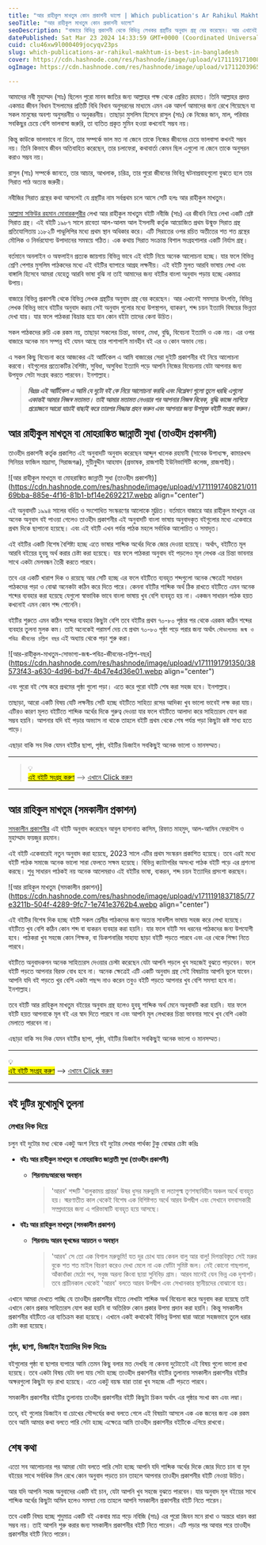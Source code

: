 ```yaml
---
title: "আর রাহীকুল মাখতুম কোন প্রকাশনী ভালো | Which publication's Ar Rahikul Makhtum is best in Bangladesh?"
seoTitle: "আর রাহীকুল মাখতুম কোন প্রকাশনী ভালো"
seoDescription: "বাজারে বিভিন্ন প্রকাশনী থেকে বিভিন্ন লেখকর গ্রন্থটির অনুবাদ গ্রন্থ বের করেছেন। আর এখানেই সমস্যার উৎপত্তি, বিভিন্ন লেখক বিভিন্ন ভাবে বইটির অনুবাদ করায় সেই..."
datePublished: Sat Mar 23 2024 14:33:59 GMT+0000 (Coordinated Universal Time)
cuid: clu46xw9l000409jocyqv23ps
slug: which-publications-ar-rahikul-makhtum-is-best-in-bangladesh
cover: https://cdn.hashnode.com/res/hashnode/image/upload/v1711191710084/e3f5cff7-0787-4c13-8638-0beb44e6a1ce.webp
ogImage: https://cdn.hashnode.com/res/hashnode/image/upload/v1711203965302/c0715d96-9201-4de1-9f9d-67d1b3b879a3.webp

---
```


আমাদের নবী মুহাম্মদ (সাঃ) ছিলেন পুরো মানব জাতির জন্য আল্লাহর পক্ষ থেকে প্রেরিত রহমত। তিনি আল্লাহর প্রদত্ত একমাত্র জীবন বিধান ইসলামের প্রতিটি বিধি বিধান অনুসরনের মাধ্যমে এমন এক আদর্শ আমাদের জন্য রেখে গিয়েছেন যা সকল মানুষের অবশ্য অনুসরনীয় ও অনুকরনীয়। তাছাড়া মুসলিম হিসেবে রাসুল (সাঃ) কে নিজের জান, মাল, পরিবার সবকিছুর চেয়ে বেশি ভালবাসা জরুরি, তা ব্যতিত প্রকৃত মুমিন হওয়া কখনোই সম্ভব নয়।

কিন্তু কাউকে ভালভাবে না চিনে, তার সম্পর্কে ভাল মত না জেনে তাকে নিজের জীবনের চেয়ে ভালবাসা কখনই সম্ভব নয়। তিনি কিভাবে জীবন অতিবাহিত করেছেন, তার চলাফেরা, কথাবার্তা কেমন ছিল এগুলো না জেনে তাকে অনুসরন করাও সম্ভব নয়।

রাসুল (সাঃ) সম্পর্কে জানতে, তার আচার, আখলাক, চরিত্র, তার পুরো জীবনের ভিবিন্ন ঘটনাপ্রবাহগুলো বুঝতে হলে তার সিরাত পাঠ অত্যন্ত জরুরী।

নবীজির সিরাত গ্রন্থের কথা আসলেই যে গ্রন্থটির নাম সর্বপ্রথম চলে আসে সেটি হলঃ আর রাহীকুল মাখতুম।

[আল্লামা সফিউর রহমান মোবারকপুরীর](https://bn.wikipedia.org/wiki/%E0%A6%B8%E0%A6%AB%E0%A6%BF%E0%A6%89%E0%A6%B0_%E0%A6%B0%E0%A6%B9%E0%A6%AE%E0%A6%BE%E0%A6%A8_%E0%A6%AE%E0%A7%81%E0%A6%AC%E0%A6%BE%E0%A6%B0%E0%A6%95%E0%A6%AA%E0%A7%81%E0%A6%B0%E0%A7%80) লেখা আর রাহীকুল মাখতুম বইটি নবীজি (সাঃ) এর জীবনি নিয়ে লেখা একটি শ্রেষ্ট সিরাত গ্রন্থ। এই বইটি ১৯৮৭ সালে রাবেতা আল-আলম আল ইসলামী কর্তৃক আয়োজিত প্রথম উন্মুক্ত সিরাত গ্রন্থ প্রতিযোগিতায় ১১৮২টি পাণ্ডুলিপির মধ্যে প্রথম স্থান অধিকার করে। এটি সিরাতের ওপর রচিত অতীতের শত শত গ্রন্থের মৌলিক ও নির্ভরযোগ্য উপাদানের সমন্বয়ে গঠিত। এক কথায় সিরাত সংক্রান্ত বিশাল সংগ্রহশালার একটি নির্যাস গ্রন্থ।

বর্তমানে অনলাইন ও অফলাইন প্রত্যক জায়গায় বিভিন্ন ভাবে এই বইটি নিয়ে অনেক আলোচনা হচ্ছে। যার ফলে বিভিন্ন শ্রেণি পেশার মুসলিম পাঠকদের মধ্যে এই বইটির ব্যাপারে আগ্রহ লক্ষনীয়। এই বইটি মুলত আরবি ভাষায় লেখা এবং বাঙ্গালি হিসেবে আমরা যেহেতু আরবি ভাষা বুঝি না তাই আমাদের জন্য বইটির বাংলা অনুবাদ পড়ায় হচ্ছে একমাত্র উপায়।

বাজারে বিভিন্ন প্রকাশনী থেকে বিভিন্ন লেখক গ্রন্থটির অনুবাদ গ্রন্থ বের করেছেন। আর এখানেই সমস্যার উৎপত্তি, বিভিন্ন লেখক বিভিন্ন ভাবে বইটির অনুবাদ করায় সেই অনুবাদ গুলোর মধ্যে উপস্থাপন, ব্যাকরণ, শব্দ চয়ন ইত্যাদি বিষয়ের ভিন্নতা দেখা যায়। যার ফলে পাঠকরা বিভ্রান্ত হয়ে যান কোন বইটা তাদের কেনা উচিত।

সকল পাঠকদের রুচি এক রকম নয়, তাছাড়া সকলের চিন্তা, ভাবনা, মেধা, বুদ্ধি, বিবেচনা ইত্যাদি ও এক নয়। এর ওপর বাজারে অনেক মান সম্পন্ন বই যেমন আছে তার পাশাপাশি মানহীন বই এর ও কোন অভাব নেয়।

এ সকল কিছু বিবেচনা করে আজকের এই আর্টিকেল এ আমি বাজারের সেরা দুইটি প্রকাশনীর বই নিয়ে আলোচনা করবো। বইগুলোর প্রত্যেকটির বৈশিষ্ট্য, সুবিধা, অসুবিধা ইত্যাদি পড়ে আপনি নিজের বিবেচনায় যেটা আপনার জন্য উপযুক্ত সেটা সংগ্রহ করতে পারবেন। ইনশাল্লাহ।

> ***বিঃদ্রঃ এই আর্টিকেল এ আমি যে দুটো বই কে নিয়ে আলোচনা করছি এবং বিশ্লেষণ গুলো তুলে ধরছি এগুলো একান্তই আমার নিজস্ব মতামত। তাই আমার মতামত নেওয়ার পর আপনার নিজস্ব বিবেক, বুদ্ধি কাজে লাগিয়ে প্রয়োজনে আরো যাচাই বাছাই করে তারপর সিদ্ধান্ত গ্রহন করুন এবং আপনার জন্য উপযুক্ত বইটি সংগ্রহ করুন।***

## আর রাহীকুল মাখতূম বা মোহরাঙ্কিত জান্নাতী সুধা (তাওহীদ প্রকাশনী)

তাওহীদ প্রকাশনী কর্তৃক প্রকাশিত এই অনুবাদটি অনুবাদ করেছেন আব্দুল খালেক রহমানী (সাবেক উপাধ্যক্ষ, কামারখন্দ সিনিয়র ফাজিল মাদ্রাসা, সিরাজগঞ্জ), মুয়ীনু্দ্দীন আহমাদ (প্রভাষক, রাজশাহী ইউনিভার্সিটি কলেজ, রাজশাহী)।

![আর রাহীকুল মাখতূম বা মোহরাঙ্কিত জান্নাতী সুধা (তাওহীদ প্রকাশনী)](https://cdn.hashnode.com/res/hashnode/image/upload/v1711191740821/01169bba-885e-4f16-81b1-bf14e2692217.webp align="center")

এই অনুবাদটি ১৯৯৪ সালের বর্ধিত ও সংশোধিত সংস্করণের আলোকে মুদ্রিত। বর্তমানে বাজারে আর রাহীকুল মাখতুম এর অনেক অনুবাদ বই পাওয়া গেলেও তাওহীদ প্রকাশনীর এই অনুবাদটি বাংলা ভাষায় অনুবাদকৃত বইগুলোর মধ্যে একেবারে প্রথম দিকে ছাপানো হয়েছে। এবং এই বইটি এখন পর্যন্ত পাঠক মহলে সর্বাধিক আলোচিত ও সমাদৃত।

এই বইটির একটি বিশেষ বৈশিষ্ট্য হচ্ছে এতে ভাষার শাব্দিক অর্থের দিকে জোর দেওয়া হয়েছে। অর্থাৎ, বইটিতে মূল আরবি বইয়ের হুবহু অর্থ করার চেষ্টা করা হয়েছে। যার ফলে পাঠকরা অনুবাদ বই পড়লেও মূল লেখক এর চিন্তা ভাবনার সাথে একটা মেলবন্ধন তৈরী করতে পারবে।

তবে এর একটি খারাপ দিক ও রয়েছে আর সেটি হচ্ছে এর ফলে বইটিতে ব্যবহৃত শব্দগুলো অনেক ক্ষেত্রেই সাধারন পাঠকদের পড়া ও বোঝা অনেকটা কঠিন করে দিতে পারে। কেননা বইটির শাব্দিক অর্থ ঠিক রাখতে বইটিতে এমন অনেক শব্দের ব্যবহার করা হয়েছে যেগুলো স্বাভাবিক ভাবে বাংলা ভাষায় খুব বেশি ব্যবহৃত হয় না। একজন সাধারন পাঠক হয়ত কখনোই এমন কোন শব্দ শোনেনি।

বইটির শুরুতে এমন কঠিন শব্দের ব্যবহার কিছুটা বেশি তবে বইটির প্রথম ৭০-৮০ পৃষ্ঠার পর থেকে এরকম কঠিন শব্দের ব্যবহার তুলনা মুলক কম। তাই অনেকেই পরামর্শ দেয় যে প্রথম ৭০-৮০ পৃষ্ঠা পড়ে পরার জন্য অর্থাৎ `সৌভাগ্যময় জন্ম ও পবিত্র জীবনের চল্লিশ বছর` এই অধ্যায় থেকে পড়া শুরু করা।

![আর-রাহীকুল-মাখতুম-সোভাগ্য-জন্ম-পবিত্র-জীবনের-চল্লিশ-বছর](https://cdn.hashnode.com/res/hashnode/image/upload/v1711191791350/38573f43-a630-4d96-bd7f-4b47e4d36e01.webp align="center")

এবং পুরো বই শেষ করে প্রথমের পৃষ্ঠা গুলো পড়া। এতে করে পুরো বইটি শেষ করা সহজ হবে। ইনশাল্লাহ।

তাছাড়া, আরো একটি বিষয় যেটি লক্ষনীয় সেটি হচ্ছে বইটিতে সাহিত্য রসের আদিক্য খুব ভালো ভাবেই লক্ষ করা যায়। এটিরও কারণ মূলত বইটিতে শাব্দিক অর্থের দিকে গুরুত্ব দেওয়া যার ফলে বইটিতে আলাদা করে সাহিত্যরস যোগ করা সম্ভব হয়নি। আপনার যদি বই পড়ার অভ্যাস না থাকে তাহলে বইটি প্রথম থেকে শেষ পর্যন্ত পড়া কিছুটা কষ্ট সাধ্য হতে পাড়ে।

এছাড়া বাকি সব দিক যেমন বইটির ছাপা, পৃষ্ঠা, বইটির ডিজাইন সবকিছুই অনেক ভালো ও মানসম্মত।

---

> <div data-node-type="callout">
> <div data-node-type="callout-emoji">💡</div>
> <div data-node-type="callout-text"><a target="_blank" rel="noopener noreferrer nofollow" href="https://rkmri.co/p3N0TMMpyeRe/" style="pointer-events: none"><mark>এই বইটি সংগ্রহ করুণ</mark></a> --&gt; <a target="_blank" rel="noopener noreferrer nofollow" href="https://rkmri.co/p3N0TMMpyeRe/" style="pointer-events: none">এখানে Click করুন</a></div>
> </div>

---

## আর রাহিকুল মাখতুম (সমকালীন প্রকাশন)

[সমকালীন প্রকাশনীর](https://web.facebook.com/somokalin/?_rdc=1&_rdr) এই বইটি অনুবাদ করেছেন আবুল হাসানাত কাসিম, রিফাত মাহমুদ, আল-আমিন ফেরদৌস ও মুহাম্মাদ ফয়জুর রহমান।

এই বইটি একেবারেই নতুন অনুবাদ করা হয়েছে, 2023 সালে এটির প্রথম সংস্করন প্রকাশিত হয়েছে। তবে এরই মধ্যে বইটি পাঠক সমাজে অনেক ভালো সারা ফেলতে সক্ষম হয়েছে। বিভিন্ন ক্যাটাগরির অসংখ্য পাঠক বইটি পড়ে এর প্রশংসা করছে। শুধু সাধারন পাঠকই নয় অনেক আলেমরাও এই বইটির ভাষা, ব্যকরন, শব্দ চয়ন ইত্যাদির প্রসংশা করছেন।

![আর রাহিকুল মাখতুম (সমকালীন প্রকাশন)](https://cdn.hashnode.com/res/hashnode/image/upload/v1711191837185/77e3211b-504f-4289-9fc7-1e741e3762b4.webp align="center")

এই বইটির বিশেষ দিক হচ্ছে বইটি সকল শ্রেনীর পাঠকদের জন্য অত্যন্ত সাবলীল ভাষায় সহজ করে লেখা হয়েছে। বইটিতে খুব বেশি কঠিন কোন শব্দ বা ব্যকরন ব্যবহার করা হয়নি। যার ফলে বইটি সব ধরনের পাঠকদের জন্য উপযোগী হবে। পাঠকরা খুব সহজে কোন শিক্ষক, বা ডিকশনারির সাহায্য ছাড়া বইটি পড়তে পারবে এবং এর থেকে শিক্ষা নিতে পারবে।

বইটিতে অনুবাদকগন অনেক সাহিত্যরস দেওয়ার চেস্টা করেছেন যেটা আপনি পড়লে খুব সহজেই বুঝতে পাড়বেন। ফলে বইটি পড়তে আপনার বিরক্ত বোধ হবে না। অনেক ক্ষেত্রেই এটি একটি অনুবাদ গ্রন্থ সেই বিষয়টায় আপনি ভুলে যাবেন। আপনি যদি বই পড়তে খুর বেশি একটা পছন্দ নাও করেন তবুও বইটি পড়তে আপনার খুব বেশি সমস্যা হবে না। ইনশাল্লাহ।

তবে বইটি আর রাহিকুল মাখতুম বইয়ের অনুবাদ গ্রন্থ হলেও হুবহু শাব্দিক অর্থ মেনে অনুবাদটি করা হয়নি। যার ফলে বইটি হয়ত আপনাকে মূল বই এর স্বাদ দিতে পারবে না এবং আপনি মূল লেখকের চিন্তা ভাবনার সাথে খুব বেশি একটা মেলাতে পারবেন না।

এছাড়া বাকি সব দিক যেমন বইটির ছাপা, পৃষ্ঠা, বইটির ডিজাইন সবকিছুই অনেক ভালো ও মানসম্মত।

---

<div data-node-type="callout">
<div data-node-type="callout-emoji">💡</div>
<div data-node-type="callout-text"><a target="_blank" rel="noopener noreferrer nofollow" href="https://rkmri.co/p3ESAeeee0yI/" style="pointer-events: none"><mark>এই বইটি সংগ্রহ করুণ</mark></a> --&gt; <a target="_blank" rel="noopener noreferrer nofollow" href="https://rkmri.co/p3ESAeeee0yI/" style="pointer-events: none">এখানে Click করুন</a></div>
</div>

---

## বই দুটির মুখোমুখি তুলনা

### লেখার দিক দিয়ে

চলুন বই দুটোর মধ্য থেকে একটু অংশ নিয়ে বই দুটোর লেখার পার্থক্য টুকু বোঝার চেষ্টা করিঃ

* **বইঃ আর রাহীকুল মাখতূম বা মোহরাঙ্কিত জান্নাতী সুধা (তাওহীদ প্রকাশনী)**
    
    * **শিরনামঃআরবের অবস্থান**
        
        > 'আরব' শব্দটি 'বালুকাময় প্রান্তর' উষর ধুসর মরুভুমি বা লতাগুল্ম তৃণশষ্যবিহীন অঞ্চল অর্থে ব্যবহৃত হয়। স্মরণাতীত কাল থেকেই বিশেষ এক বিশিষ্টগত অর্থে আরব উপদ্বীপ এবং সেখানে বসবাসকারী সম্প্রদায়ের জন্য এ পরিভাষাটি ব্যবহৃত হয়ে আসছে।
        
* **বইঃ আর রাহিকুল মাখতুম (সমকালীন প্রকাশন)**
    
    * **শিরনামঃ আরব ভূখন্ডের আয়তন ও অবস্থান**
        
        > 'আরব' সে তো এক বিশাল মরুভুমি! যত দূর চোখ যায় কেবল বালু আর বালু! দিগন্তবিস্তৃত সেই মরুর বুকে শত শত মাইল বিচরণ করেও দেখা মেলে না এক ফোঁটা সুমিষ্ট জল। নেই কোনো গাছপালা, আঁকাবাঁকা মেঠো পথ, সবুজ অরন্য কিংবা ছায়া সুনিবিড় গ্রাম। আরব মানেই যেন ভিন্ন এক দৃশ্যপট। তবে প্রাচীনকাল থেকেই 'আরব' বলতে আরব উপদ্বীপ এবং সেখানকার স্থানীয়দের বোঝানো হয়।
        

এখানে আমরা দেখতে পাচ্ছি যে তাওহীদ প্রকাশনীর বইতে লেখাটা শাব্দিক অর্থ বিবেচনা করে অনুবাদ করা হয়েছে তাই এখানে কোন প্রকার সাহিত্যরস যোগ করা হয়নি বা অতিরিক্ত কোন প্রকার উপমা প্রদান করা হয়নি। কিন্তু সমকালীন প্রকাশনীর বইটিতে এর ব্যতিক্রম করা হয়েছে। এখানে একই কথাকেই বিভিন্ন উপমা দ্বারা আরো সহজভাবে তুলে ধরার চেষ্টা করা হয়েছে।

### পৃষ্ঠা, ছাপা, ডিজাইন ইত্যাদির দিক দিয়েঃ

বইগুলোর পৃষ্ঠা বা ছাপার ব্যপারে আমি তেমন কিছু বলার মত দেখছি না কেননা দুটোতেই এই বিষয় গুলো ভালো রাখা হয়েছে। তবে একটা বিষয় যেটা বলা যায় সেটা হচ্ছে তাওহীদ প্রকাশনীর বইটির তুলানায় সমকালীন প্রকাশনীর বইটির অক্ষরগুলো কিছুটা বড় রাখা হয়েছে। এতে একটু বয়স্ক যারা তারা খুব সহজে এটি পড়তে পারবে।

সমকালীন প্রকাশনীর বইটির তুলানায় তাওহীদ প্রকাশনীর বইটি কিছুটা চিকন অর্থাৎ এর পৃষ্ঠার সংখা কম এবং লম্বা।

তবে, বই গুলোর ডিজাইন বা চোখের সৌন্দর্যের কথা বলতে গেলে এই বিষয়টা আসলে এক এক জনের জন্য এক রকম তবে আমি আমার কথা বলতে পারি সেটা হচ্ছে এক্ষেত্রে আমি তাওহীদ প্রকাশনীর বইটিকে এগিয়ে রাখবো।

## শেষ কথা

এতো সব আলোচনার পর আমরা যেটা বলতে পারি সেটা হচ্ছে আপনি যদি শাব্দিক অর্থের দিকে জোর দিতে চান বা মূল বইয়ের সাথে সর্বাধিক মিল রেখে কোন অনুবাদ পড়তে চান তাহলে আপনার তাওহীদ প্রকাশনীর বইটি নেওয়া উচিত।

আর যদি আপনি সহজ অনুবাদের একটি বই চান, যেটা আপনি খুব সহজে বুঝতে পারবেন। যার অনুবাদ মূল বইয়ের সাথে শাব্দিক অর্থের কিছুটা অমিল হলেও সমস্যা নেয় তাহলে আপনি সমকালীন প্রকাশনীর বইটি নিতে পারেন।

তবে একটি বিষয় হচ্ছে শুদুমাত্র একটি বই একবার মাত্র পড়ে নবিজি (সাঃ) এর পুরো জিবন মনে রাখা ও অন্তরে ধারন করা সম্ভব নয়। তাই আপনি শুরু করার জন্য সমকালীন প্রকাশনীর বইটি নিতে পারেন। এটি পড়ার পর আবার পরে তাওহীদ প্রকাশনীর বইটি নিতে পারেন।